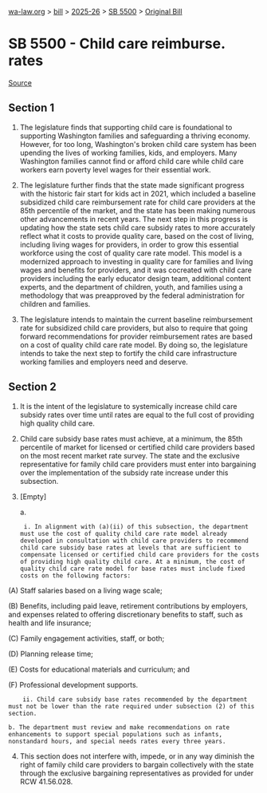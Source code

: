 [wa-law.org](/) > [bill](/bill/) > [2025-26](/bill/2025-26/) > [SB 5500](/bill/2025-26/sb/5500/) > [Original Bill](/bill/2025-26/sb/5500/1/)

# SB 5500 - Child care reimburse. rates

[Source](http://lawfilesext.leg.wa.gov/biennium/2025-26/Pdf/Bills/Senate%20Bills/5500.pdf)

## Section 1
1. The legislature finds that supporting child care is foundational to supporting Washington families and safeguarding a thriving economy. However, for too long, Washington's broken child care system has been upending the lives of working families, kids, and employers. Many Washington families cannot find or afford child care while child care workers earn poverty level wages for their essential work.

2. The legislature further finds that the state made significant progress with the historic fair start for kids act in 2021, which included a baseline subsidized child care reimbursement rate for child care providers at the 85th percentile of the market, and the state has been making numerous other advancements in recent years. The next step in this progress is updating how the state sets child care subsidy rates to more accurately reflect what it costs to provide quality care, based on the cost of living, including living wages for providers, in order to grow this essential workforce using the cost of quality care rate model. This model is a modernized approach to investing in quality care for families and living wages and benefits for providers, and it was cocreated with child care providers including the early educator design team, additional content experts, and the department of children, youth, and families using a methodology that was preapproved by the federal administration for children and families.

3. The legislature intends to maintain the current baseline reimbursement rate for subsidized child care providers, but also to require that going forward recommendations for provider reimbursement rates are based on a cost of quality child care rate model. By doing so, the legislature intends to take the next step to fortify the child care infrastructure working families and employers need and deserve.

## Section 2
1. It is the intent of the legislature to systemically increase child care subsidy rates over time until rates are equal to the full cost of providing high quality child care.

2. Child care subsidy base rates must achieve, at a minimum, the 85th percentile of market for licensed or certified child care providers based on the most recent market rate survey. The state and the exclusive representative for family child care providers must enter into bargaining over the implementation of the subsidy rate increase under this subsection.

3. [Empty]

    a.

        i. In alignment with (a)(ii) of this subsection, the department must use the cost of quality child care rate model already developed in consultation with child care providers to recommend child care subsidy base rates at levels that are sufficient to compensate licensed or certified child care providers for the costs of providing high quality child care. At a minimum, the cost of quality child care rate model for base rates must include fixed costs on the following factors:

(A) Staff salaries based on a living wage scale;

(B) Benefits, including paid leave, retirement contributions by employers, and expenses related to offering discretionary benefits to staff, such as health and life insurance;

(C) Family engagement activities, staff, or both;

(D) Planning release time;

(E) Costs for educational materials and curriculum; and

(F) Professional development supports.

        ii. Child care subsidy base rates recommended by the department must not be lower than the rate required under subsection (2) of this section.

    b. The department must review and make recommendations on rate enhancements to support special populations such as infants, nonstandard hours, and special needs rates every three years.

4. This section does not interfere with, impede, or in any way diminish the right of family child care providers to bargain collectively with the state through the exclusive bargaining representatives as provided for under RCW 41.56.028.
